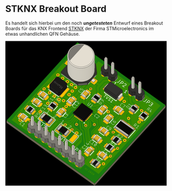 # STKNX Breakout Board
Es handelt sich hierbei um den noch ***ungetesteten*** Entwurf eines Breakout Boards für das KNX Frontend [STKNX](STMicroelectronics)
der Firma STMicroelectronics im etwas unhandlichen QFN Gehäuse.

![STKNX Breakout Board 3D](pictures/stknx_breakout_3D.png)
